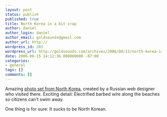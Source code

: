 ```yaml
---
layout: post
status: publish
published: true
title: North Korea is a bit crap
author: daniel
author_login: daniel
author_email: goldsounds@gmail.com
author_url: http://
wordpress_id: 283
wordpress_url: http://goldsounds.com/archives/2006/06/15/north-korea-is-a-bit-crap/
date: 2006-06-15 14:12:36.000000000 -07:00
categories:
- general
tags: []
comments: []
---
```

Amazing <a href="http://www.militaryphotos.net/forums/showthread.php?t=82755">photo set from North Korea</a>, created by a Russian web designer who visited there. Exciting detail: Electrified barbed wire along the beaches so citizens can't swim away.

One thing is for sure: It sucks to be North Korean.
